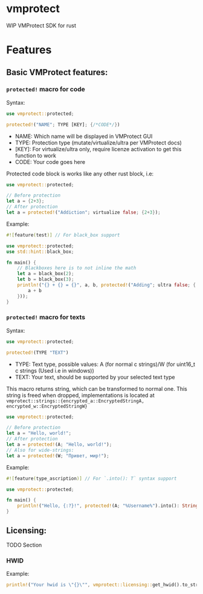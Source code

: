 # vmprotect
WIP VMProtect SDK for rust

# Features
## Basic VMProtect features:
### `protected!` macro for code

Syntax: 
```rust
use vmprotect::protected;

protected!("NAME"; TYPE [KEY]; {/*CODE*/})
```
- NAME: Which name will be displayed in VMProtect GUI
- TYPE: Protection type (mutate/virtualize/ultra per VMProtect docs)
- [KEY]: For virtualize/ultra only, require licenze activation to get this function to work
- CODE: Your code goes here

Protected code block is works like any other rust block, i.e:

```rust
use vmprotect::protected;

// Before protection
let a = {2+3};
// After protection
let a = protected!("Addiction"; virtualize false; {2+3});
```

Example:
```rust
#![feature(test)] // For black_box support

use vmprotect::protected;
use std::hint::black_box;

fn main() {
    // Blackboxes here is to not inline the math
    let a = black_box(2);
    let b = black_box(3);
    println!("{} + {} = {}", a, b, protected!("Adding"; ultra false; {
        a + b
    }));
}
```
### `protected!` macro for texts

Syntax: 
```rust
use vmprotect::protected;

protected!(TYPE "TEXT")
```
- TYPE: Text type, possible values: A (for normal c strings)/W (for uint16_t c strings (Used i.e in windows))
- TEXT: Your text, should be supported by your selected text type

This macro returns string, which can be transformed to normal one. This string is freed when dropped, implementations is located at `vmprotect::strings::{encrypted_a::EncryptedStringA, encrypted_w::EncryptedStringW}`

```rust
use vmprotect::protected;

// Before protection
let a = "Hello, world!";
// After protection
let a = protected!(A; "Hello, world!");
// Also for wide-strings:
let a = protected!(W; "Привет, мир!");
```

Example:
```rust
#![feature(type_ascription)] // For `.into(): T` syntax support

use vmprotect::protected;

fn main() {
    println!("Hello, {:?}!", protected!(A; "%Username%").into(): String);
}
```

## Licensing:
TODO Section
### HWID
Example:
```rust
println!("Your hwid is \"{}\"", vmprotect::licensing::get_hwid().to_str().unwrap());
```